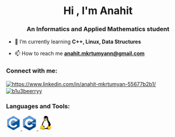 <h1 align="center">Hi , I'm Anahit</h1>
<h3 align="center">An Informatics and Applied Mathematics student</h3>

- 🌱 I’m currently learning **C++, Linux, Data Structures**

- 📫 How to reach me **anahit.mkrtumyann@gmail.com**

<h3 align="left">Connect with me:</h3>
<p align="left">
<a href="https://www.linkedin.com/in/anahit-mkrtumyan-55677b2b1/" target="blank"><img align="center" src="https://raw.githubusercontent.com/rahuldkjain/github-profile-readme-generator/master/src/images/icons/Social/linked-in-alt.svg" alt="https://www.linkedin.com/in/anahit-mkrtumyan-55677b2b1/" height="30" width="40" /></a>
<a href="https://www.instagram.com/b1u3beerry/" target="blank"><img align="center" src="https://raw.githubusercontent.com/rahuldkjain/github-profile-readme-generator/master/src/images/icons/Social/instagram.svg" alt="b1u3beerryy" height="30" width="40" /></a>
</p>

<h3 align="left">Languages and Tools:</h3>
<p align="left"> <a href="https://www.cprogramming.com/" target="_blank" rel="noreferrer"> <img src="https://raw.githubusercontent.com/devicons/devicon/master/icons/c/c-original.svg" alt="c" width="40" height="40"/> </a> <a href="https://www.w3schools.com/cpp/" target="_blank" rel="noreferrer"> <img src="https://raw.githubusercontent.com/devicons/devicon/master/icons/cplusplus/cplusplus-original.svg" alt="cplusplus" width="40" height="40"/> </a> <a href="https://www.linux.org/" target="_blank" rel="noreferrer"> <img src="https://raw.githubusercontent.com/devicons/devicon/master/icons/linux/linux-original.svg" alt="linux" width="40" height="40"/> </a> </p>
